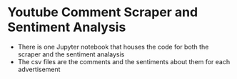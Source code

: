 # Youtube Comment Scraper and Sentiment Analysis
* There is one Jupyter notebook that houses the code for both the scraper and the sentiment analaysis
* The csv files are the comments and the sentiments about them for each advertisement
